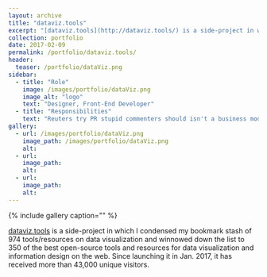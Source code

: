 ```yaml
---
layout: archive
title: "dataviz.tools"
excerpt: "[dataviz.tools](http://dataviz.tools/) is a side-project in which I condensed my bookmark stash of 974 tools/resources"
collection: portfolio
date: 2017-02-09
permalink: /portfolio/dataviz.tools/
header:
  teaser: /portfolio/dataViz.png
sidebar:
  - title: "Role"
    image: /images/portfolio/dataViz.png
    image_alt: "logo"
    text: "Designer, Front-End Developer"
  - title: "Responsibilities"
    text: "Reuters try PR stupid commenters should isn't a business model"
gallery:
  - url: /images/portfolio/dataViz.png
    image_path: /images/portfolio/dataViz.png
    alt:
  - url:
    image_path:
    alt:
  - url:
    image_path:
    alt:
---
```


{% include gallery caption="" %}

[dataviz.tools](http://dataviz.tools/) is a side-project in which I condensed my bookmark stash of 974 tools/resources on data visualization and winnowed down the list to 350 of the best open-source tools and resources for data visualization and information design on the web. Since launching it in Jan. 2017, it has received more than 43,000 unique visitors.
